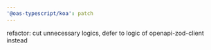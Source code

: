 ```yaml
---
'@oas-typescript/koa': patch
---
```


refactor: cut unnecessary logics, defer to logic of openapi-zod-client instead
